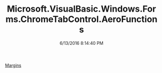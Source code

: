 ﻿---
title: Microsoft.VisualBasic.Windows.Forms.ChromeTabControl.AeroFunctions
date: 6/13/2016 8:14:40 PM
---

[Margins](T-Microsoft.VisualBasic.Windows.Forms.ChromeTabControl.AeroFunctions.Margins.html)
